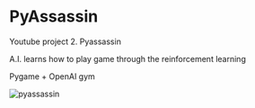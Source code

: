 # PyAssassin
Youtube project 2. Pyassassin

A.I. learns how to play game through the reinforcement learning

Pygame + OpenAI gym

![pyassassin](https://user-images.githubusercontent.com/16572520/65689034-6d847d80-e06c-11e9-8386-fced43ba4825.gif)
